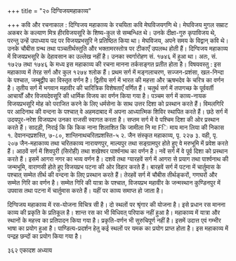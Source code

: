 +++
title = "२० दिग्विजयमहाकाव्य"

+++
कवि और रचनाकाल : दिग्विजय महाकाव्य के रचयिता कवि मेघविजयगणि थे। मेघविजय मुगल सम्राट अकबर के कल्याण मित्र हीरविजयसूरि के शिष्य-कुल से सम्बन्धित थे। उनके दीक्षा-गुरु कृपाविजय थे, परन्तु उन्हें उपाध्याय पद पर विजयप्रभसुरि ने प्रतिष्ठित किया था। मेघविजय, अपने समय के विद्वान् कवि थे। उनके चौबीस ग्रन्थ तथा पञ्चतीर्थस्तुति और भक्तामरस्तोत्र पर टीकाएँ उपलब्ध होती हैं। दिग्विजय महाकाव्य में विजयप्रभसूरि के देहावसान का उल्लेख नहीं है। उनका स्वर्गारोहण सं. १७४६ में हुआ था। अतः, सं. १७२७ तथा १७४६ के मध्य इस महाकाव्य की रचना मानना तर्कसङ्गत प्रतीत होता है।
विषयवस्तु : इस महाकाव्य में तेरह सर्ग और कुल १२७४ श्लोक हैं। प्रथम सर्ग में मङ्गलाचरण, सज्जन-प्रशंसा, खल-निन्दा के पश्चात, जम्बूद्वीप का विस्तृत वर्णन है। द्वितीय सर्ग में भारत की महत्ता और ऋषभदेव के चरित्र का वर्णन है। तृतीय सर्ग में
भगवान महावीर की चारित्रिक विशेषताएँ वर्णित हैं। चतुर्थ सर्ग में तपागच्छ के पूर्ववर्ती आचार्यों और विजयदेवसूरि की धार्मिक विजय का वर्णन किया गया है। पञ्चम सर्ग में काव्य-नायक विजयप्रभसूरि मोह को पराजित करने के लिए धर्मसेना के साथ उत्तर दिशा को प्रस्थान करते हैं। विमलगिरि पर आदिनाथ की वन्दना के पश्चात् वे अहमदाबाद में अपना आध्यात्मिक शिविर स्थापित करते हैं। छठे सर्ग में उदयपुर-नरेश विजयप्रभ उनका राजसी स्वागत करता है। सप्तम सर्ग में वे पश्चिम दिशा की ओर प्रस्थान करते हैं। सादड़ी,
निराई कि कि किक नाना शिलाशित कि जामीला नि मा Fि
माय मान लिया की निकास १. देवानन्दप्रशस्ति, ७-८०, शान्तिनाथचरितप्रशस्ति-५ २. जैन संस्कृत महाकाव्य, पृ. २२७ ३. वही, पृ. २०७
जैन-महाकाव्य तथा चरितकाव्य नारायणपुर, माल्यपुर तथा सङ्ग्रामपुर होते हुए वे मरुभूमि में प्रवेश करते हैं। आठवें सर्ग में शिवपुरी (सिरोही) तथा शखेश्वर पार्श्वनाथ का वर्णन है। नवें सर्ग में वे पूर्व दिशा को प्रस्थान करते हैं। इसमें आगरा नगर का भव्य वर्णन है। दशवें तथा ग्यारहवें सर्ग में आगरा से प्रयाग तथा पार्श्वनाथ की जन्मभूमि, वाराणसी होते हुए विजयप्रभ पटना की ओर विहार करते हैं। बारहवें सर्ग में पटना में चार्तुमास के पश्चात् सम्मेत तीर्थ की वन्दना के लिए प्रस्थान करते हैं। तेरहवें सर्ग में चौबीस तीर्थङ्करों, गणघरों और सम्मेत गिरि का वर्णन है। सम्मेत गिरि की यात्रा के पश्चात, विजयप्रभ महावीर के जन्मस्थान कुण्डिनपुर में उपवास तथा पटना में चार्तुमास करते हैं। यहीं पर काव्य समाप्त हो जाता है।

दिग्विजय महाकाव्य में रस-योजना विचित्र सी है। दो स्थलों पर श्रृंगार की योजना है। इसे प्रधान रस मानना काव्य की प्रकृति के प्रतिकूल है। शान्त रस का भी विधिवत् परिपाक नहीं हुआ है। महाकाव्य में यात्रा और स्थानों के महत्त्व का प्रतिपादन किया गया है। प्रकृति-वर्णन भी सुरुचिपूर्ण नहीं है। इसमें उदात्त एवं गम्भीर भाषा का प्रयोग हुआ है। पाण्डित्य-प्रदर्शन हेतु कई स्थलों पर यमक का प्रयोग प्राप्त होता है। इस महाकाव्य में पन्द्रह छन्दों का प्रयोग किया गया है।

३६२
एकादश अध्याय